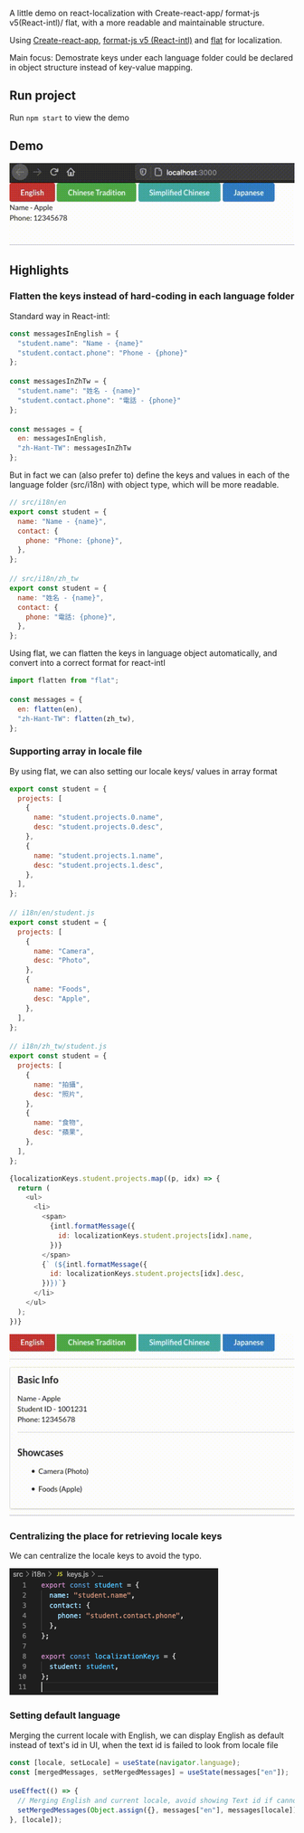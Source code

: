 A little demo on react-localization with Create-react-app/ format-js v5(React-intl)/ flat, with a more readable and maintainable structure.

Using [Create-react-app](https://github.com/facebook/create-react-app), 
[format-js v5 (React-intl)](https://www.npmjs.com/package/react-intl) and [flat](https://www.npmjs.com/package/flat) for localization.

Main focus: Demostrate keys under each language folder could be declared in object structure instead of key-value mapping.

## Run project

Run `npm start` to view the demo

## Demo

![Demo image](https://raw.githubusercontent.com/applelok/react-localization/master/src/img/demo.gif)

## Highlights

### Flatten the keys instead of hard-coding in each language folder
Standard way in React-intl:
  
```javascript
const messagesInEnglish = {
  "student.name": "Name - {name}"
  "student.contact.phone": "Phone - {phone}"
};
  
const messagesInZhTw = {
  "student.name": "姓名 - {name}"
  "student.contact.phone": "電話 - {phone}"
}; 

const messages = {
  en: messagesInEnglish,
  "zh-Hant-TW": messagesInZhTw
};

```

But in fact we can (also prefer to) define the keys and values in each of the language folder (src/i18n) with object type, which will be more readable.

```javascript
// src/i18n/en
export const student = {
  name: "Name - {name}",
  contact: {
    phone: "Phone: {phone}",
  },
};

// src/i18n/zh_tw
export const student = {
  name: "姓名 - {name}",
  contact: {
    phone: "電話: {phone}",
  },
};
```

Using flat, we can flatten the keys in language object automatically, and convert into a correct format for react-intl

```javascript
import flatten from "flat";

const messages = {
  en: flatten(en),
  "zh-Hant-TW": flatten(zh_tw),
};
```

### Supporting array in locale file
By using flat, we can also setting our locale keys/ values in array format

```javascript
export const student = {
  projects: [
    {
      name: "student.projects.0.name",
      desc: "student.projects.0.desc",
    },
    {
      name: "student.projects.1.name",
      desc: "student.projects.1.desc",
    },
  ],
};

// i18n/en/student.js
export const student = {
  projects: [
    {
      name: "Camera",
      desc: "Photo",
    },
    {
      name: "Foods",
      desc: "Apple",
    },
  ],
};

// i18n/zh_tw/student.js
export const student = {
  projects: [
    {
      name: "拍攝",
      desc: "照片",
    },
    {
      name: "食物",
      desc: "蘋果",
    },
  ],
};

```

```javascript
{localizationKeys.student.projects.map((p, idx) => {
  return (
    <ul>
      <li>
        <span>
          {intl.formatMessage({
            id: localizationKeys.student.projects[idx].name,
          })}
        </span>
        {` (${intl.formatMessage({
          id: localizationKeys.student.projects[idx].desc,
        })})`}
      </li>
    </ul>
  );
})}
```

![array_locale](https://github.com/applelok/react-localization/blob/master/src/img/array_convert.gif)


### Centralizing the place for retrieving locale keys
We can centralize the locale keys to avoid the typo.

![locale keys centralized image](https://raw.githubusercontent.com/applelok/react-localization/master/src/img/locale_keys_centralized.png)


### Setting default language
Merging the current locale with English, we can display English as default instead of text's id in UI, when the text id is failed to look from locale file

```javascript
const [locale, setLocale] = useState(navigator.language);
const [mergedMessages, setMergedMessages] = useState(messages["en"]);

useEffect(() => {
  // Merging English and current locale, avoid showing Text id if cannot look for the translate in locale file
  setMergedMessages(Object.assign({}, messages["en"], messages[locale]));
}, [locale]);
```
